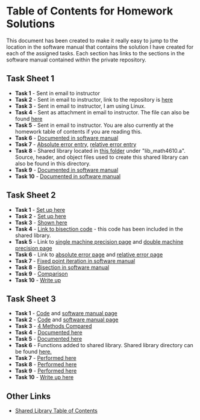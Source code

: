 # Table of Contents for Homework Solutions
This document has been created to make it really easy to jump to the location in the software manual that contains the solution I have created for
each of the assigned tasks. Each section has links to the sections in the software manual contained within the private repository.

## Task Sheet 1
* __Task 1__ - Sent in email to instructor
* __Task 2__ - Sent in email to instructor, link to the repository is [here](https://github.com/ethanancell/math4610/)
* __Task 3__ - Sent in email to instructor, I am using Linux.
* __Task 4__ - Sent as attachment in email to instructor. The file can also be found [here](https://github.com/ethanancell/math4610/blob/master/tasks_source/task_sheet_1/what_language.c)
* __Task 5__ - Sent in email to instructor. You are also currently at the homework table of contents if you are reading this.
* __Task 6__ - [Documented in software manual](https://github.com/ethanancell/math4610/blob/master/software_manual/derivative_difference_quotient.md)
* __Task 7__ - [Absolute error entry](https://github.com/ethanancell/math4610/blob/master/software_manual/absolute_error.md), [relative error entry](https://github.com/ethanancell/math4610/blob/master/software_manual/relative_error.md)
* __Task 8__ - Shared library located in [this folder](https://github.com/ethanancell/math4610/tree/master/shared_library) under "lib_math4610.a". Source, header, and object files used to create this shared library can also be found in this directory.
* __Task 9__ - [Documented in software manual](https://github.com/ethanancell/math4610/blob/master/software_manual/derivative_exponential_function.md)
* __Task 10__ - [Documented in software manual](https://github.com/ethanancell/math4610/blob/master/software_manual/absolute_relative_writeup.md)

## Task Sheet 2
* __Task 1__ - [Set up here](https://github.com/ethanancell/math4610/blob/master/tasks_source/task_sheet_2/sheet2task1.md)
* __Task 2__ - [Set up here](https://github.com/ethanancell/math4610/blob/master/tasks_source/task_sheet_2/sheet2task2.md)
* __Task 3__ - [Shown here](https://github.com/ethanancell/math4610/blob/master/tasks_source/task_sheet_2/sheet2task3.md)
* __Task 4__ - [Link to bisection code](https://github.com/ethanancell/math4610/blob/master/shared_library/src/bisection.c) - this code has been included in the shared library.
* __Task 5__ - Link to [single machine precision page](https://github.com/ethanancell/math4610/blob/master/software_manual/single_machine_precision.md) and [double machine precision page](https://github.com/ethanancell/math4610/blob/master/software_manual/double_machine_precision.md)
* __Task 6__ - Link to [absolute error page](https://github.com/ethanancell/math4610/blob/master/software_manual/absolute_error.md) and [relative error page](https://github.com/ethanancell/math4610/blob/master/software_manual/relative_error.md)
* __Task 7__ - [Fixed point iteration in software manual](https://github.com/ethanancell/math4610/blob/master/software_manual/fixed_point_iteration.md)
* __Task 8__ - [Bisection in software manual](https://github.com/ethanancell/math4610/blob/master/software_manual/bisection.md)
* __Task 9__ - [Comparison](https://github.com/ethanancell/math4610/blob/master/tasks_source/task_sheet_2/sheet2task9.md)
* __Task 10__ - [Write up](https://github.com/ethanancell/math4610/blob/master/tasks_source/task_sheet_2/sheet2task10.md)

## Task Sheet 3
* __Task 1__ - [Code](https://github.com/ethanancell/math4610/blob/master/shared_library/src/newton.c) and [software manual page](https://github.com/ethanancell/math4610/blob/master/software_manual/newton.md)
* __Task 2__ - [Code](https://github.com/ethanancell/math4610/blob/master/shared_library/src/secant.c) and [software manual page](https://github.com/ethanancell/math4610/blob/master/software_manual/secant.md)
* __Task 3__ - [4 Methods Compared](https://github.com/ethanancell/math4610/blob/master/tasks_source/task_sheet_3/sheet3task3.md)
* __Task 4__ - [Documented here](https://github.com/ethanancell/math4610/blob/master/software_manual/bisection_newton.md)
* __Task 5__ - [Documented here](https://github.com/ethanancell/math4610/blob/master/software_manual/bisection_secant.md)
* __Task 6__ - Functions added to shared library. Shared library directory can be found [here.](https://github.com/ethanancell/math4610/blob/master/shared_library)
* __Task 7__ - [Performed here](https://github.com/ethanancell/math4610/blob/master/tasks_source/task_sheet_3/sheet3task7.md)
* __Task 8__ - [Performed here](https://github.com/ethanancell/math4610/blob/master/tasks_source/task_sheet_3/sheet3task8.md)
* __Task 9__ - [Performed here](https://github.com/ethanancell/math4610/blob/master/tasks_source/task_sheet_3/sheet3task9.md)
* __Task 10__ - [Write up here](https://github.com/ethanancell/math4610/blob/master/tasks_source/task_sheet_3/sheet3task10.md)

## Other Links
* [Shared Library Table of Contents](https://github.com/ethanancell/math4610/blob/master/software_manual/table_of_contents.md)
